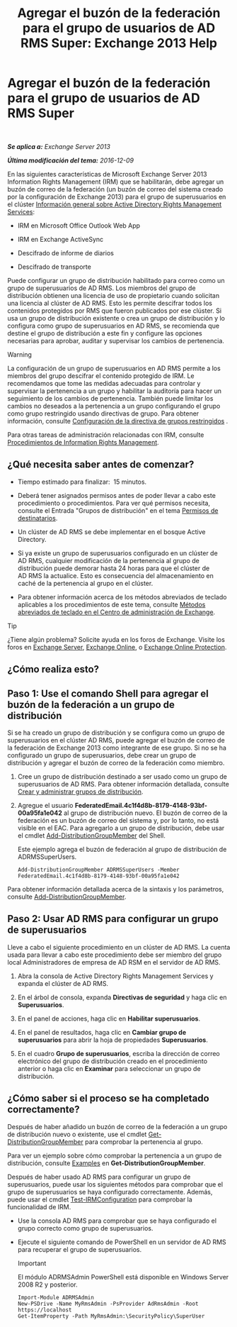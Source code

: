 ﻿---
title: 'Agregar el buzón de la federación para el grupo de usuarios de AD RMS Super: Exchange 2013 Help'
TOCTitle: Agregar el buzón de la federación para el grupo de usuarios de AD RMS Super
ms:assetid: 44618df9-54f0-4474-a450-dcba48a02901
ms:mtpsurl: https://technet.microsoft.com/es-es/library/Ee424431(v=EXCHG.150)
ms:contentKeyID: 49895598
ms.date: 04/23/2018
mtps_version: v=EXCHG.150
ms.translationtype: HT
---

# Agregar el buzón de la federación para el grupo de usuarios de AD RMS Super

 

_**Se aplica a:** Exchange Server 2013_

_**Última modificación del tema:** 2016-12-09_

En las siguientes características de Microsoft Exchange Server 2013 Information Rights Management (IRM) que se habilitarán, debe agregar un buzón de correo de la federación (un buzón de correo del sistema creado por la configuración de Exchange 2013) para el grupo de superusuarios en el clúster [Información general sobre Active Directory Rights Management Services](https://technet.microsoft.com/es-es/library/hh831364.aspx):

  - IRM en Microsoft Office Outlook Web App

  - IRM en Exchange ActiveSync

  - Descifrado de informe de diarios

  - Descifrado de transporte

Puede configurar un grupo de distribución habilitado para correo como un grupo de superusuarios de AD RMS. Los miembros del grupo de distribución obtienen una licencia de uso de propietario cuando solicitan una licencia al clúster de AD RMS. Esto les permite descifrar todos los contenidos protegidos por RMS que fueron publicados por ese clúster. Si usa un grupo de distribución existente o crea un grupo de distribución y lo configura como grupo de superusuarios en AD RMS, se recomienda que destine el grupo de distribución a este fin y configure las opciones necesarias para aprobar, auditar y supervisar los cambios de pertenencia.


> [!WARNING]
> La configuración de un grupo de superusuarios en AD RMS permite a los miembros del grupo descifrar el contenido protegido de IRM. Le recomendamos que tome las medidas adecuadas para controlar y supervisar la pertenencia a un grupo y habilitar la auditoría para hacer un seguimiento de los cambios de pertenencia. También puede limitar los cambios no deseados a la pertenencia a un grupo configurando el grupo como grupo restringido usando directivas de grupo. Para obtener información, consulte <A href="https://technet.microsoft.com/es-es/library/cc756802(v=ws.10).aspx">Configuración de la directiva de grupos restringidos</A> .



Para otras tareas de administración relacionadas con IRM, consulte [Procedimientos de Information Rights Management](information-rights-management-procedures-exchange-2013-help.md).

## ¿Qué necesita saber antes de comenzar?

  - Tiempo estimado para finalizar:  15 minutos.

  - Deberá tener asignados permisos antes de poder llevar a cabo este procedimiento o procedimientos. Para ver qué permisos necesita, consulte el Entrada "Grupos de distribución" en el tema [Permisos de destinatarios](recipients-permissions-exchange-2013-help.md).

  - Un clúster de AD RMS se debe implementar en el bosque Active Directory.

  - Si ya existe un grupo de superusuarios configurado en un clúster de AD RMS, cualquier modificación de la pertenencia al grupo de distribución puede demorar hasta 24 horas para que el clúster de AD RMS la actualice. Esto es consecuencia del almacenamiento en caché de la pertenencia al grupo en el clúster.

  - Para obtener información acerca de los métodos abreviados de teclado aplicables a los procedimientos de este tema, consulte [Métodos abreviados de teclado en el Centro de administración de Exchange](keyboard-shortcuts-in-the-exchange-admin-center-exchange-online-protection-help.md).


> [!TIP]
> ¿Tiene algún problema? Solicite ayuda en los foros de Exchange. Visite los foros en <A href="https://go.microsoft.com/fwlink/p/?linkid=60612">Exchange Server</A>, <A href="https://go.microsoft.com/fwlink/p/?linkid=267542">Exchange Online</A>, o <A href="https://go.microsoft.com/fwlink/p/?linkid=285351">Exchange Online Protection</A>.



## ¿Cómo realiza esto?

## Paso 1: Use el comando Shell para agregar el buzón de la federación a un grupo de distribución

Si se ha creado un grupo de distribución y se configura como un grupo de superusuarios en el clúster AD RMS, puede agregar el buzón de correo de la federación de Exchange 2013 como integrante de ese grupo. Si no se ha configurado un grupo de superusuarios, debe crear un grupo de distribución y agregar el buzón de correo de la federación como miembro.

1.  Cree un grupo de distribución destinado a ser usado como un grupo de superusuarios de AD RMS. Para obtener información detallada, consulte [Crear y administrar grupos de distribución](create-and-manage-distribution-groups-exchange-2013-help.md).

2.  Agregue el usuario **FederatedEmail.4c1f4d8b-8179-4148-93bf-00a95fa1e042** al grupo de distribución nuevo. El buzón de correo de la federación es un buzón de correo del sistema y, por lo tanto, no está visible en el EAC. Para agregarlo a un grupo de distribución, debe usar el cmdlet [Add-DistributionGroupMember](https://technet.microsoft.com/es-es/library/bb124340\(v=exchg.150\)) del Shell.
    
    Este ejemplo agrega el buzón de federación al grupo de distribución de ADRMSSuperUsers.
    
        Add-DistributionGroupMember ADRMSSuperUsers -Member FederatedEmail.4c1f4d8b-8179-4148-93bf-00a95fa1e042

Para obtener información detallada acerca de la sintaxis y los parámetros, consulte [Add-DistributionGroupMember](https://technet.microsoft.com/es-es/library/bb124340\(v=exchg.150\)).

## Paso 2: Usar AD RMS para configurar un grupo de superusuarios

Lleve a cabo el siguiente procedimiento en un clúster de AD RMS. La cuenta usada para llevar a cabo este procedimiento debe ser miembro del grupo local Administradores de empresa de AD RSM en el servidor de AD RMS.

1.  Abra la consola de Active Directory Rights Management Services y expanda el clúster de AD RMS.

2.  En el árbol de consola, expanda **Directivas de seguridad** y haga clic en **Superusuarios**.

3.  En el panel de acciones, haga clic en **Habilitar superusuarios**.

4.  En el panel de resultados, haga clic en **Cambiar grupo de superusuarios** para abrir la hoja de propiedades **Superusuarios**.

5.  En el cuadro **Grupo de superusuarios**, escriba la dirección de correo electrónico del grupo de distribución creado en el procedimiento anterior o haga clic en **Examinar** para seleccionar un grupo de distribución.

## ¿Cómo saber si el proceso se ha completado correctamente?

Después de haber añadido un buzón de correo de la federación a un grupo de distribución nuevo o existente, use el cmdlet [Get-DistributionGroupMember](https://technet.microsoft.com/es-es/library/aa996367\(v=exchg.150\)) para comprobar la pertenencia al grupo.

Para ver un ejemplo sobre cómo comprobar la pertenencia a un grupo de distribución, consulte [Examples](https://technet.microsoft.com/es-es/aa996367\(exchg.150\)#examples) en **Get-DistributionGroupMember**.

Después de haber usado AD RMS para configurar un grupo de superusuarios, puede usar los siguientes métodos para comprobar que el grupo de superusuarios se haya configurado correctamente. Además, puede usar el cmdlet [Test-IRMConfiguration](https://technet.microsoft.com/es-es/library/dd979798\(v=exchg.150\)) para comprobar la funcionalidad de IRM.

  - Use la consola AD RMS para comprobar que se haya configurado el grupo correcto como grupo de superusuarios.

  - Ejecute el siguiente comando de PowerShell en un servidor de AD RMS para recuperar el grupo de superusuarios.
    

    > [!IMPORTANT]
    > El módulo ADRMSAdmin PowerShell está disponible en Windows Server 2008 R2 y posterior.

    
        Import-Module ADRMSAdmin
        New-PSDrive -Name MyRmsAdmin -PsProvider AdRmsAdmin -Root https://localhost 
        Get-ItemProperty -Path MyRmsAdmin:\SecurityPolicy\SuperUser

